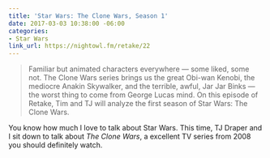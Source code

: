 ```yaml
---
title: 'Star Wars: The Clone Wars, Season 1'
date: 2017-03-03 10:38:00 -06:00
categories:
- Star Wars
link_url: https://nightowl.fm/retake/22
---
```


> Familiar but animated characters everywhere — some liked, some not. The Clone Wars series brings us the great Obi-wan Kenobi, the mediocre Anakin Skywalker, and the terrible, awful, Jar Jar Binks — the worst thing to come from George Lucas mind. On this episode of Retake, Tim and TJ will analyze the first season of Star Wars: The Clone Wars.

You know how much I love to talk about Star Wars. This time, TJ Draper and I sit down to talk about *The Clone Wars*, a excellent TV series from 2008 you should definitely watch.
